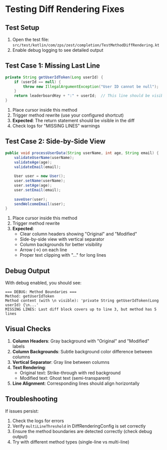 # Testing Diff Rendering Fixes

## Test Setup

1. Open the test file: `src/test/kotlin/com/zps/zest/completion/TestMethodDiffRendering.kt`
2. Enable debug logging to see detailed output

## Test Case 1: Missing Last Line

```java
private String getUserIdToken(Long userId) {
    if (userId == null) {
        throw new IllegalArgumentException("User ID cannot be null");
    }
    return leaderboardKey + ":" + userId;  // This line should be visible
}
```

1. Place cursor inside this method
2. Trigger method rewrite (use your configured shortcut)
3. **Expected**: The return statement should be visible in the diff
4. Check logs for "MISSING LINES" warnings

## Test Case 2: Side-by-Side View

```java
public void processUserData(String userName, int age, String email) {
    validateUserName(userName);
    validateAge(age);
    validateEmail(email);
    
    User user = new User();
    user.setName(userName);
    user.setAge(age);
    user.setEmail(email);
    
    saveUser(user);
    sendWelcomeEmail(user);
}
```

1. Place cursor inside this method
2. Trigger method rewrite
3. **Expected**: 
   - Clear column headers showing "Original" and "Modified"
   - Side-by-side view with vertical separator
   - Column backgrounds for better visibility
   - Arrow (→) on each line
   - Proper text clipping with "..." for long lines

## Debug Output

With debug enabled, you should see:
```
=== DEBUG: Method Boundaries ===
Method: getUserIdToken
Method content (with \n visible): 'private String getUserIdToken(Long userId) {\n...'
MISSING LINES: Last diff block covers up to line 3, but method has 5 lines
```

## Visual Checks

1. **Column Headers**: Gray background with "Original" and "Modified" labels
2. **Column Backgrounds**: Subtle background color difference between columns
3. **Vertical Separator**: Gray line between columns
4. **Text Rendering**:
   - Original text: Strike-through with red background
   - Modified text: Ghost text (semi-transparent)
5. **Line Alignment**: Corresponding lines should align horizontally

## Troubleshooting

If issues persist:
1. Check the logs for errors
2. Verify `multiLineThreshold` in DiffRenderingConfig is set correctly
3. Ensure the method boundaries are detected correctly (check debug output)
4. Try with different method types (single-line vs multi-line)
